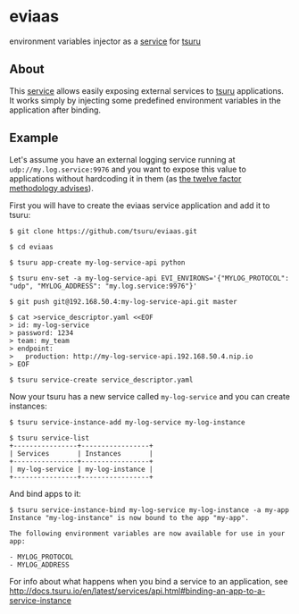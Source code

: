 eviaas
======

environment variables injector as a [service](http://tsuru.readthedocs.org/en/latest/services/index.html) for [tsuru](http://tsuru.io)

About
-----

This [service](http://tsuru.readthedocs.org/en/latest/services/index.html) allows easily exposing external services to [tsuru](http://tsuru.io) applications. It works simply by injecting some predefined environment variables in the application after binding.


Example
-------

Let's assume you have an external logging service running at `udp://my.log.service:9976` and you want to expose this value to applications without hardcoding it in them (as [the twelve factor methodology advises](http://12factor.net/config)).

First you will have to create the eviaas service application and add it to tsuru:
```
$ git clone https://github.com/tsuru/eviaas.git

$ cd eviaas

$ tsuru app-create my-log-service-api python

$ tsuru env-set -a my-log-service-api EVI_ENVIRONS='{"MYLOG_PROTOCOL": "udp", "MYLOG_ADDRESS": "my.log.service:9976"}'

$ git push git@192.168.50.4:my-log-service-api.git master

$ cat >service_descriptor.yaml <<EOF
> id: my-log-service
> password: 1234
> team: my_team
> endpoint:
>   production: http://my-log-service-api.192.168.50.4.nip.io
> EOF

$ tsuru service-create service_descriptor.yaml
```

Now your tsuru has a new service called `my-log-service`
and you can create instances:

```
$ tsuru service-instance-add my-log-service my-log-instance

$ tsuru service-list
+----------------+-----------------+
| Services       | Instances       |
+----------------+-----------------+
| my-log-service | my-log-instance |
+----------------+-----------------+
```

And bind apps to it:

```
$ tsuru service-instance-bind my-log-service my-log-instance -a my-app
Instance "my-log-instance" is now bound to the app "my-app".

The following environment variables are now available for use in your app:

- MYLOG_PROTOCOL
- MYLOG_ADDRESS

```

For info about what happens when you bind a service to an application,
see http://docs.tsuru.io/en/latest/services/api.html#binding-an-app-to-a-service-instance

